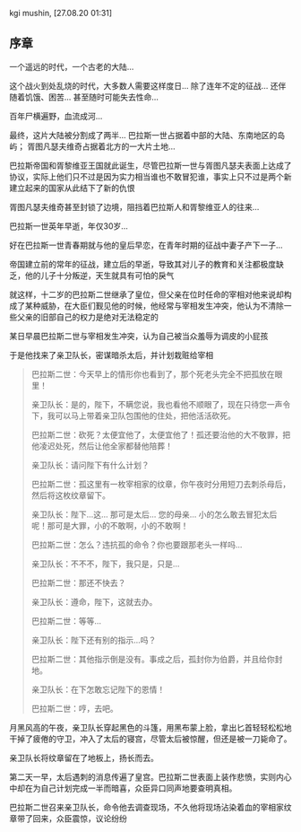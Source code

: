 kgi mushin, [27.08.20 01:31]
## 序章

一个遥远的时代，一个古老的大陆…

这个战火到处乱烧的时代，大多数人需要这样度日…
除了连年不定的征战… 还伴随着饥饿、困苦… 甚至随时可能失去性命…

百年尸横遍野，血流成河…

最终，这片大陆被分割成了两半…
巴拉斯一世占据着中部的大陆、东南地区的岛屿；
胥图凡瑟夫维奇占据着北方的一大片土地…

巴拉斯帝国和胥黎维亚王国就此诞生，尽管巴拉斯一世与胥图凡瑟夫表面上达成了协议，实际上他们只不过是因为实力相当谁也不敢冒犯谁，事实上只不过是两个新建立起来的国家从此结下了新的仇恨

胥图凡瑟夫维奇甚至封锁了边境，阻挡着巴拉斯人和胥黎维亚人的往来…

巴拉斯一世英年早逝，年仅30岁…

好在巴拉斯一世青春期就与他的皇后早恋，在青年时期的征战中妻子产下一子…

帝国建立前的常年的征战，建立后的早逝，导致其对儿子的教育和关注都极度缺乏，他的儿子十分叛逆，天生就具有可怕的戾气

就这样，十二岁的巴拉斯二世继承了皇位，但父亲在位时任命的宰相对他来说却构成了某种威胁，在大臣们觐见他的时候，他经常与宰相发生冲突，他认为不清除一些父亲的旧部自己的权力是绝对无法稳定的

某日早晨巴拉斯二世与宰相发生冲突，认为自己被当众羞辱为调皮的小屁孩

于是他找来了亲卫队长，密谋暗杀太后，并计划栽赃给宰相

> 巴拉斯二世：今天早上的情形你也看到了，那个死老头完全不把孤放在眼里！
>
> 亲卫队长：是的，陛下，不瞒您说，我也看他不顺眼了，现在只待您一声令下，我可以马上带着亲卫队包围他的住处，把他活活砍死。
>
> 巴拉斯二世：砍死？太便宜他了，太便宜他了！孤还要治他的大不敬罪，把他凌迟处死，然后让他全家都替他陪葬！
>
> 亲卫队长：请问陛下有什么计划？
>
> 巴拉斯二世：孤这里有一枚宰相家的纹章，你午夜时分用短刀去刺杀母后，然后将这枚纹章留下。
> 
> 亲卫队长：陛下…这… 那可是太后… 您的母亲… 小的怎么敢去冒犯太后呢！那可是大罪，小的不敢啊，小的不敢啊！
>
> 巴拉斯二世：怎么？违抗孤的命令？你也要跟那老头一样吗…
>
> 亲卫队长：不不不，陛下，我只是，只是…
>
> 巴拉斯二世：那还不快去？
>
> 亲卫队长：遵命，陛下，这就去办。
>
> 巴拉斯二世：等等…
>
> 亲卫队长：陛下还有别的指示…吗？
>
> 巴拉斯二世：其他指示倒是没有。事成之后，孤封你为伯爵，并且给你封地。
>
> 亲卫队长：在下怎敢忘记陛下的恩情！
>
> 巴拉斯二世：哼，去吧。

月黑风高的午夜，亲卫队长穿起黑色的斗篷，用黑布蒙上脸，拿出匕首轻轻松松地干掉了疲倦的守卫，冲入了太后的寝宫，尽管太后被惊醒，但还是被一刀毙命了。

亲卫队长将纹章留在了地板上，扬长而去。

第二天一早，太后遇刺的消息传遍了皇宫。巴拉斯二世表面上装作悲愤，实则内心中却在为自己计划完成一半而暗喜，众臣异口同声地要查明真相。

巴拉斯二世召来亲卫队长，命令他去调查现场，不久他将现场沾染着血的宰相家纹章带了回来，众臣震惊，议论纷纷